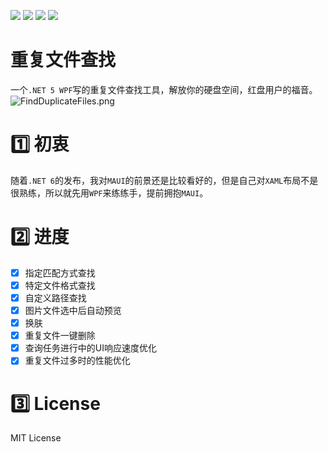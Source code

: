 ![](https://img.shields.io/badge/build-passing-brightgreen)
![](https://img.shields.io/badge/license-MIT-green)
![](https://img.shields.io/badge/version-1.4.0.0-blue)
[![](https://img.shields.io/badge/download-releases-blue)](https://github.com/JiuLing-zhang/FindDuplicateFiles/releases)  

# 重复文件查找
一个`.NET 5 WPF`写的重复文件查找工具，解放你的硬盘空间，红盘用户的福音。  
![FindDuplicateFiles.png](https://i.loli.net/2021/07/24/XiqF6fy8xlrpzwc.png)  

# :one: 初衷
随着`.NET 6`的发布，我对`MAUI`的前景还是比较看好的，但是自己对`XAML`布局不是很熟练，所以就先用`WPF`来练练手，提前拥抱`MAUI`。  

# :two: 进度
- [x] 指定匹配方式查找
- [x] 特定文件格式查找
- [x] 自定义路径查找
- [x] 图片文件选中后自动预览
- [x] 换肤
- [x] 重复文件一键删除
- [x] 查询任务进行中的UI响应速度优化
- [x] 重复文件过多时的性能优化

# :three: License
MIT License